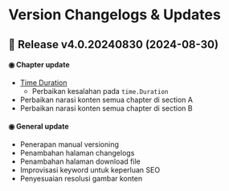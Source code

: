 # Version Changelogs & Updates

## 📝 Release v4.0.20240830 (2024-08-30)

#### ◉ Chapter update

- [Time Duration](https://dasarpemrogramangolang.novalagung.com/A-time-duration.html)
    - Perbaikan kesalahan pada `time.Duration`
- Perbaikan narasi konten semua chapter di section A
- Perbaikan narasi konten semua chapter di section B

#### ◉ General update

- Penerapan manual versioning
- Penambahan halaman changelogs
- Penambahan halaman download file
- Improvisasi keyword untuk keperluan SEO
- Penyesuaian resolusi gambar konten

